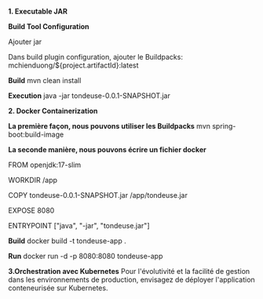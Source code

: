 **1. Executable JAR**

**Build Tool Configuration**

Ajouter <packaging>jar</packaging>

Dans build plugin configuration, ajouter le Buildpacks:
          <image>
						<name>mchienduong/${project.artifactId}:latest</name>
					</image>
     
**Build**
mvn clean install

**Execution**
java -jar tondeuse-0.0.1-SNAPSHOT.jar

**2. Docker Containerization**

**La première façon, nous pouvons utiliser les Buildpacks**
mvn spring-boot:build-image


**La seconde manière, nous pouvons écrire un fichier docker**

FROM openjdk:17-slim

WORKDIR /app

COPY tondeuse-0.0.1-SNAPSHOT.jar /app/tondeuse.jar

EXPOSE 8080

ENTRYPOINT ["java", "-jar", "tondeuse.jar"]

**Build**
docker build -t tondeuse-app .

**Run**
docker run -d -p 8080:8080 tondeuse-app

**3.Orchestration avec Kubernetes**
Pour l'évolutivité et la facilité de gestion dans les environnements de production, envisagez de déployer l'application conteneurisée sur Kubernetes.
